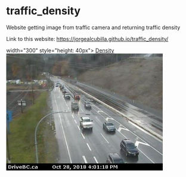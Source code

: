 # traffic_density
Website getting image from traffic camera and returning traffic density

Link to this website: https://jorgealcubilla.github.io/traffic_density/


<object data="web_data/density.txt" type="text/plain">
width="300" style="height: 40px">
<a href="web_data/density.txt">Density</a>
</object>
<img src="web_data/img.jpg" alt="traffic_cam">
